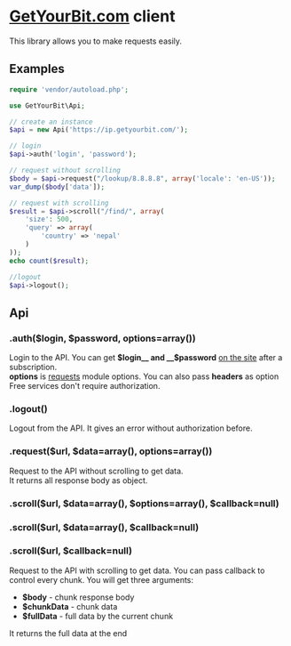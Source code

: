 # [GetYourBit.com](https://getyourbit.com) client 

This library allows you to make requests easily.

## Examples

```php
require 'vendor/autoload.php';    

use GetYourBit\Api;

// create an instance
$api = new Api('https://ip.getyourbit.com/');

// login
$api->auth('login', 'password');

// request without scrolling
$body = $api->request("/lookup/8.8.8.8", array('locale': 'en-US'));
var_dump($body['data']);

// request with scrolling
$result = $api->scroll("/find/", array(
    'size': 500,
    'query' => array(
        'country' => 'nepal'
    )
));
echo count($result);

//logout
$api->logout();
```

## Api
### .auth($login, $password, options=array())
Login to the API. You can get __$login__ and __$password__ [on the site](https://getyourbit.com) after a subscription.  
__options__ is [requests](https://github.com/rmccue/Requests) module options. 
You can also pass __headers__ as option  
Free services don't require authorization.

### .logout()
Logout from the API. It gives an error without authorization before.

### .request($url, $data=array(), options=array())
Request to the API without scrolling to get data.     
It returns all response body as object.

### .scroll($url, $data=array(), $options=array(), $callback=null)
### .scroll($url, $data=array(), $callback=null)
### .scroll($url, $callback=null)
Request to the API with scrolling to get data. You can pass callback to control every chunk. You will get three arguments:

* __$body__ - chunk response body
* __$chunkData__ - chunk data
* __$fullData__ - full data by the current chunk  

It returns the full data at the end


 
